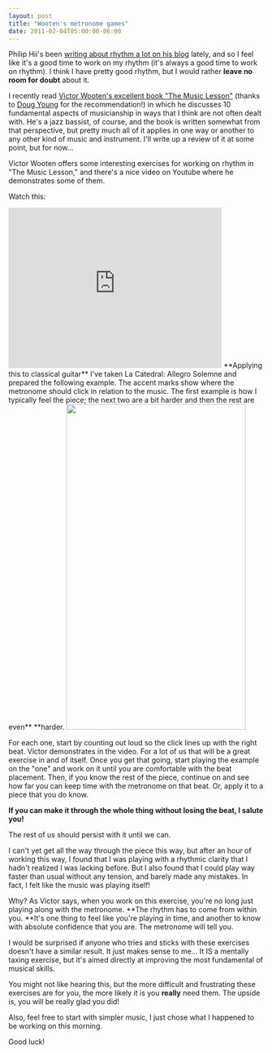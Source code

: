 ```yaml
---
layout: post
title: "Wooten's metronome games"
date: 2011-02-04T05:00:00-06:00
---
```





Philip Hii's been <a href="http://philiphii.com/2011/01/rhythm/">writing about rhythm a lot on his blog</a> lately, and so I feel like it's a good time to work on my rhythm (it's always a good time to work on rhythm). I think I have pretty good rhythm, but I would rather **leave no room for doubt** about it. 


I recently read <a href="http://www.amazon.com/Music-Lesson-Spiritual-Search-Through/dp/0425220931?ie=UTF8&tag=willisguitabl-20&link_code=btl&camp=213689&creative=392969">Victor Wooten's excellent book "The Music Lesson"</a> (thanks to <a href="http://www.dougyoungguitar.com">Doug Young</a> for the recommendation!) in which he discusses 10 fundamental aspects of musicianship in ways that I think are not often dealt with. He's a jazz bassist, of course, and the book is written somewhat from that perspective, but pretty much all of it applies in one way or another to any other kind of music and instrument. I'll write up a review of it at some point, but for now...


Victor Wooten offers some interesting exercises for working on rhythm in "The Music Lesson," and there's a nice video on Youtube where he demonstrates some of them.



Watch this:
<iframe width="420" height="315" src="http://www.youtube.com/embed/9X1fhVLVF_4" frameborder="0" allowfullscreen></iframe>
**Applying this to classical guitar**
I've taken La Catedral: Allegro Solemne and prepared the following example. The accent marks show where the metronome should click in relation to the music. The first example is how I typically feel the piece; the next two are a bit harder and then the rest are even** **harder.


<img border="0" height="640" src="http://1.bp.blogspot.com/_dK9SZTXldmc/TUd6WskSKtI/AAAAAAAAACA/eDQxI88qYug/s640/catedral-accents.gif" width="353">


For each one, start by counting out loud so the click lines up with the right beat. Victor demonstrates in the video. For a lot of us that will be a great exercise in and of itself.
Once you get that going, start playing the example on the "one" and work on it until you are comfortable with the beat placement. Then, if you know the rest of the piece, continue on and see how far you can keep time with the metronome on that beat. Or, apply it to a piece that you do know.


**If you can make it through the whole thing without losing the beat, I salute you!**


The rest of us should persist with it until we can. 


I can't yet get all the way through the piece this way, but after an hour of working this way, I found that I was playing with a rhythmic clarity that I hadn't realized I was lacking before. But I also found that I could play way faster than usual without any tension, and barely made any mistakes. In fact, I felt like the music was playing itself!


Why? As Victor says, when you work on this exercise, you're no long just playing along with the metronome. **The rhythm has to come from within you. **It's one thing to feel like you're playing in time, and another to know with absolute confidence that you are. The metronome will tell you.


I would be surprised if anyone who tries and sticks with these exercises doesn't have a similar result. It just makes sense to me... It IS a mentally taxing exercise, but it's aimed directly at improving the most fundamental of musical skills.


You might not like hearing this, but the more difficult and frustrating these exercises are for you, the more likely it is you **really** need them. The upside is, you will be really glad you did!


Also, feel free to start with simpler music, I just chose what I happened to be working on this morning.


Good luck!

